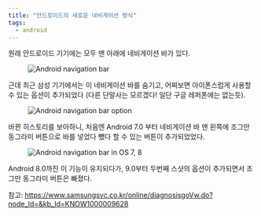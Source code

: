 ```yaml
---
title: "안드로이드의 새로운 네비게이션 방식"
tags:
  - android
---
```


원래 안드로이드 기기에는 모두 맨 아래에 네비게이션 바가 있다.

<figure>
  <img src="{{ site.url }}{{ site.baseurl }}/assets/images/android-navigation-bar.png" alt="Android navigation bar">
</figure> 

근데 최근 삼성 기기에서는 이 네비게이션 바를 숨기고, 어찌보면 아이폰스럽게 사용할 수 있는 옵션이 추가되었다 (다른 단말사는 모르겠다! 일단 구글 레퍼폰에는 없는듯).

<figure>
  <img src="{{ site.url }}{{ site.baseurl }}/assets/images/android-new-navigation-bar-option.png" alt="Android navigation bar option">
</figure> 

바뀐 히스토리를 보아하니, 처음엔 Android 7.0 부터 네비게이션 바 맨 왼쪽에 조그만 동그라미 버튼으로 바를 넣었다 뺐다 할 수 있는 버튼이 추가되었었다.

<figure>
  <img src="{{ site.url }}{{ site.baseurl }}/assets/images/android-navigation-bar-7-8.png" alt="Android navigation bar in OS 7, 8">
</figure> 

Android 8.0까진 이 기능이 유지되다가, 9.0부터 두번째 스샷의 옵션이 추가되면서 조그만 동그라미 버튼은 빠졌다.

참고: https://www.samsungsvc.co.kr/online/diagnosisgoVw.do?node_Id=&kb_Id=KNOW1000009628
